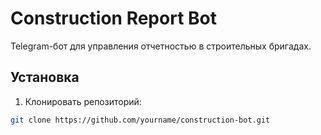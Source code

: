 # Construction Report Bot

Telegram-бот для управления отчетностью в строительных бригадах.

## Установка

1. Клонировать репозиторий:
```bash
git clone https://github.com/yourname/construction-bot.git
